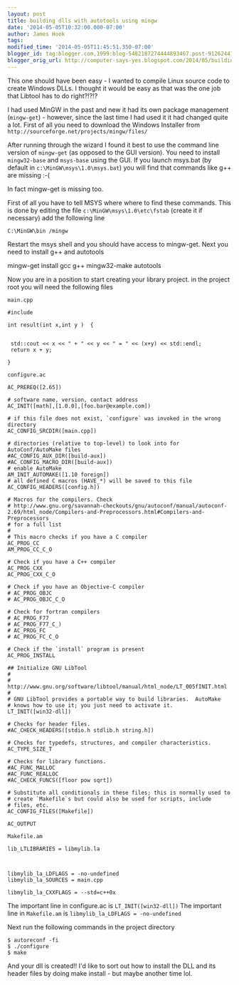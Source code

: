 ```yaml
---
layout: post
title: building dlls with autotools using mingw
date: '2014-05-05T10:32:00.000-07:00'
author: James Hook
tags: 
modified_time: '2014-05-05T11:45:51.350-07:00'
blogger_id: tag:blogger.com,1999:blog-5482187274444893467.post-9126244175200829988
blogger_orig_url: http://computer-says-yes.blogspot.com/2014/05/building-dll-with-autotools-using-mingw.html
---
```


This one should have been easy - I wanted to compile Linux source code to create Windows DLLs. I thought it would be easy as that was the one job that Libtool has to do right?!?!?

I had used MinGW in the past and new it had its own package management (`mingw-get`) - however, since the last time I had used it it had changed quite a lot. First of all you need to download the Windows Installer from `http://sourceforge.net/projects/mingw/files/`

After running through the wizard I found it best to use the command line version of `mingw-get` (as opposed to the GUI version). You need to install `mingw32-base` and `msys-base` using the GUI. If you launch msys.bat (by default in `c:\MinGW\msys\1.0\msys.bat`) you will find that commands like g++ are missing :-(

In fact mingw-get is missing too.

First of all you have to tell MSYS where where to find these commands. This is done by editing the file `c:\MinGW\msys\1.0\etc\fstab` (create it if necessary) add the following line 

```
C:\MinGW\bin /mingw
```

Restart the msys shell and you should have access to mingw-get. Next you need to install g++ and autotools

mingw-get install gcc g++ mingw32-make autotools


Now you are in a position to start creating your library project. in the project root you will need the following files

```
main.cpp

#include 

int result(int x,int y )  {


 std::cout << x << " + " << y << " = " << (x+y) << std::endl; 
 return x + y;

}
```

```
configure.ac

AC_PREREQ([2.65])

# software name, version, contact address
AC_INIT([math],[1.0.0],[foo.bar@example.com])

# if this file does not exist, `configure` was invoked in the wrong directory
AC_CONFIG_SRCDIR([main.cpp])

# directories (relative to top-level) to look into for AutoConf/AutoMake files
#AC_CONFIG_AUX_DIR([build-aux])
#AC_CONFIG_MACRO_DIR([build-aux])
# enable AutoMake
AM_INIT_AUTOMAKE([1.10 foreign])
# all defined C macros (HAVE_*) will be saved to this file
AC_CONFIG_HEADERS([config.h])

# Macros for the compilers. Check
# http://www.gnu.org/savannah-checkouts/gnu/autoconf/manual/autoconf-2.69/html_node/Compilers-and-Preprocessors.html#Compilers-and-Preprocessors
# for a full list
#
# This macro checks if you have a C compiler
AC_PROG_CC
AM_PROG_CC_C_O

# Check if you have a C++ compiler
AC_PROG_CXX
AC_PROG_CXX_C_O

# Check if you have an Objective-C compiler
# AC_PROG_OBJC
# AC_PROG_OBJC_C_O

# Check for fortran compilers
# AC_PROG_F77
# AC_PROG_F77_C_)
# AC_PROG_FC
# AC_PROG_FC_C_O

# Check if the `install` program is present
AC_PROG_INSTALL

## Initialize GNU LibTool
#
# http://www.gnu.org/software/libtool/manual/html_node/LT_005fINIT.html
#
# GNU LibTool provides a portable way to build libraries.  AutoMake
# knows how to use it; you just need to activate it.
LT_INIT([win32-dll])

# Checks for header files.
#AC_CHECK_HEADERS([stdio.h stdlib.h string.h])

# Checks for typedefs, structures, and compiler characteristics.
AC_TYPE_SIZE_T

# Checks for library functions.
#AC_FUNC_MALLOC
#AC_FUNC_REALLOC
#AC_CHECK_FUNCS([floor pow sqrt])

# Substitute all conditionals in these files; this is normally used to
# create `Makefile`s but could also be used for scripts, include
# files, etc.
AC_CONFIG_FILES([Makefile])

AC_OUTPUT
```


```
Makefile.am

lib_LTLIBRARIES = libmylib.la



libmylib_la_LDFLAGS = -no-undefined
libmylib_la_SOURCES = main.cpp

libmylib_la_CXXFLAGS = --std=c++0x
```


The important line in configure.ac is `LT_INIT([win32-dll])` The important line in `Makefile.am` is ```libmylib_la_LDFLAGS = -no-undefined``` 

Next run the following commands in the project directory

```
$ autoreconf -fi
$ ./configure
$ make
```

And your dll is created!! I'd like to sort out how to install the DLL and its header files by doing make install - but maybe another time lol.
